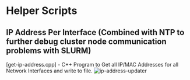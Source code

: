 # Helper Scripts
## IP Address Per Interface (Combined with NTP to further debug cluster node communication problems with SLURM)
[get-ip-address.cpp] - C++ Program to Get all IP/MAC Addresses for all Network Interfaces and write to file. 
![ip-address-updater](https://github.com/alexander-labarge/c-programming/assets/103531175/841cd9d6-1653-4434-93f5-476e24613ba5)

